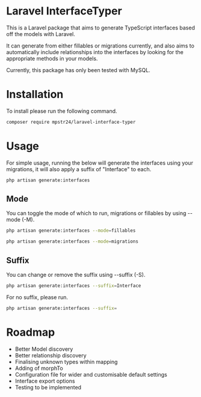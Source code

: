 # Laravel InterfaceTyper

This is a Laravel package that aims to generate TypeScript interfaces based off the models with Laravel.

It can generate from either fillables or migrations currently, and also aims to automatically include relationships into
the interfaces by looking for the appropriate methods in your models.

Currently, this package has only been tested with MySQL.

# Installation

To install please run the following command.

```bash
composer require mpstr24/laravel-interface-typer
```

# Usage

For simple usage, running the below will generate the interfaces using your migrations, it will also apply a suffix of "Interface" to each. 

```bash
php artisan generate:interfaces
```

## Mode

You can toggle the mode of which to run, migrations or fillables by using --mode (-M).

```bash
php artisan generate:interfaces --mode=fillables
```

```bash
php artisan generate:interfaces --mode=migrations
```

## Suffix

You can change or remove the suffix using --suffix (-S).

```bash
php artisan generate:interfaces --suffix=Interface
```

For no suffix, please run.

```bash
php artisan generate:interfaces --suffix=
```

# Roadmap

- Better Model discovery
- Better relationship discovery
- Finalising unknown types within mapping
- Adding of morphTo
- Configuration file for wider and customisable default settings
- Interface export options
- Testing to be implemented
